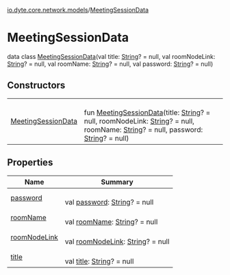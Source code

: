 [io.dyte.core.network.models](../index.md)/[MeetingSessionData](index.md)

# MeetingSessionData


data class [MeetingSessionData](index.md)(val title: [String](https://kotlinlang.org/api/latest/jvm/stdlib/kotlin/-string/index.html)? = null, val roomNodeLink: [String](https://kotlinlang.org/api/latest/jvm/stdlib/kotlin/-string/index.html)? = null, val roomName: [String](https://kotlinlang.org/api/latest/jvm/stdlib/kotlin/-string/index.html)? = null, val password: [String](https://kotlinlang.org/api/latest/jvm/stdlib/kotlin/-string/index.html)? = null)

## Constructors

| | |
|---|---|
| [MeetingSessionData](-meeting-session-data.md) | <br/>fun [MeetingSessionData](-meeting-session-data.md)(title: [String](https://kotlinlang.org/api/latest/jvm/stdlib/kotlin/-string/index.html)? = null, roomNodeLink: [String](https://kotlinlang.org/api/latest/jvm/stdlib/kotlin/-string/index.html)? = null, roomName: [String](https://kotlinlang.org/api/latest/jvm/stdlib/kotlin/-string/index.html)? = null, password: [String](https://kotlinlang.org/api/latest/jvm/stdlib/kotlin/-string/index.html)? = null) |

## Properties

| Name | Summary |
|---|---|
| [password](password.md) | <br/>val [password](password.md): [String](https://kotlinlang.org/api/latest/jvm/stdlib/kotlin/-string/index.html)? = null |
| [roomName](room-name.md) | <br/>val [roomName](room-name.md): [String](https://kotlinlang.org/api/latest/jvm/stdlib/kotlin/-string/index.html)? = null |
| [roomNodeLink](room-node-link.md) | <br/>val [roomNodeLink](room-node-link.md): [String](https://kotlinlang.org/api/latest/jvm/stdlib/kotlin/-string/index.html)? = null |
| [title](title.md) | <br/>val [title](title.md): [String](https://kotlinlang.org/api/latest/jvm/stdlib/kotlin/-string/index.html)? = null |

